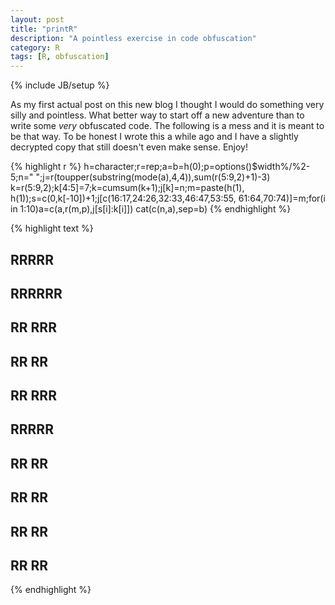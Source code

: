 ```yaml
---
layout: post
title: "printR"
description: "A pointless exercise in code obfuscation"
category: R
tags: [R, obfuscation]
---
```

{% include JB/setup %}

As my first actual post on this new blog I thought I would do something very silly and pointless.  What better way to start off a new adventure than to write some _very_ obfuscated code.  The following is a mess and it is meant to be that way.  To be honest I wrote this a while ago and I have a slightly decrypted copy that still doesn't even make sense.  Enjoy!


{% highlight r %}
h=character;r=rep;a=b=h(0);p=options()$width%/%2-5;n="
";j=r(toupper(substring(mode(a),4,4)),sum(r(5:9,2)+1)-3)
k=r(5:9,2);k[4:5]=7;k=cumsum(k+1);j[k]=n;m=paste(h(1), 
h(1));s=c(0,k[-10])+1;j[c(16:17,24:26,32:33,46:47,53:55,
61:64,70:74)]=m;for(i in 1:10)a=c(a,r(m,p),j[s[i]:k[i]])
cat(c(n,a),sep=b)
{% endhighlight %}



{% highlight text %}
## 
##                                 RRRRR
##                                 RRRRRR
##                                 RR  RRR
##                                 RR   RR
##                                 RR  RRR
##                                 RRRRR
##                                 RR  RR
##                                 RR   RR
##                                 RR    RR
##                                 RR     RR
{% endhighlight %}

